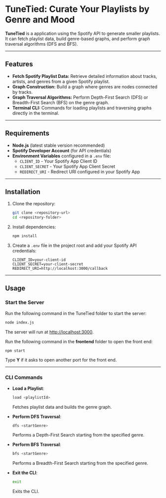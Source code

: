 # TuneTied: Curate Your Playlists by Genre and Mood

**TuneTied** is a application using the Spotify API to generate smaller playlists. It can fetch playlist data, build genre-based graphs, and perform graph traversal algorithms (DFS and BFS). 

---

## Features

- **Fetch Spotify Playlist Data:** Retrieve detailed information about tracks, artists, and genres from a given Spotify playlist.
- **Graph Construction:** Build a graph where genres are nodes connected by tracks.
- **Graph Traversal Algorithms:** Perform Depth-First Search (DFS) or Breadth-First Search (BFS) on the genre graph.
- **Terminal CLI:** Commands for loading playlists and traversing graphs directly in the terminal.

---

## Requirements

- **Node.js** (latest stable version recommended)
- **Spotify Developer Account** (for API credentials)
- **Environment Variables** configured in a `.env` file:
  - `CLIENT_ID` - Your Spotify App Client ID
  - `CLIENT_SECRET` - Your Spotify App Client Secret
  - `REDIRECT_URI` - Redirect URI configured in your Spotify App

---

## Installation

1. Clone the repository:
   ```bash
   git clone <repository-url>
   cd <repository-folder>
   ```

2. Install dependencies:
   ```bash
   npm install
   ```

3. Create a `.env` file in the project root and add your Spotify API credentials:
   ```env
   CLIENT_ID=your-client-id
   CLIENT_SECRET=your-client-secret
   REDIRECT_URI=http://localhost:3000/callback
   ```

---

## Usage

### Start the Server
Run the following command in the TuneTied folder to start the server:
```bash
node index.js
```

The server will run at [http://localhost:3000](http://localhost:3000).

Run the following command in the **frontend** folder to open the front end:
```bash
npm start
```

Type **Y** if it asks to open another port for the front end.

---

### CLI Commands

- **Load a Playlist**: 
  ```bash
  load <playlistId>
  ```
  Fetches playlist data and builds the genre graph.

- **Perform DFS Traversal**:
  ```bash
  dfs <startGenre>
  ```
  Performs a Depth-First Search starting from the specified genre.

- **Perform BFS Traversal**:
  ```bash
  bfs <startGenre>
  ```
  Performs a Breadth-First Search starting from the specified genre.

- **Exit the CLI**:
  ```bash
  exit
  ```
  Exits the CLI.

